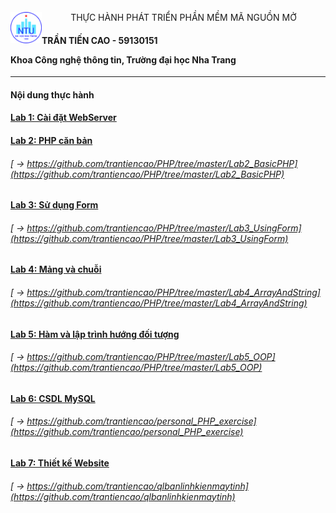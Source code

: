 <h><img style="float: left" src="NTU_logo.png" width="50" height="50"><center>THỰC HÀNH PHÁT TRIỂN PHẦN MỀM MÃ NGUỒN MỞ</center></h1>

<h4>
TRẦN TIẾN CAO - 59130151

Khoa Công nghệ thông tin, Trường đại học Nha Trang
</h4>

------------------
<h4>Nội dung thực hành</h4>

#### [Lab 1: Cài đặt WebServer](https://github.com/ltbhang/PHP/tree/main/Lab1_WebServerInstallation)
#### [Lab 2: PHP căn bản](https://github.com/ltbhang/PHP/tree/main/Lab2_BasicPHP)
###### [    -> https://github.com/trantiencao/PHP/tree/master/Lab2_BasicPHP](https://github.com/trantiencao/PHP/tree/master/Lab2_BasicPHP)
#### [Lab 3: Sử dụng Form](https://github.com/ltbhang/PHP/tree/main/Lab3_UsingForm)
###### [    -> https://github.com/trantiencao/PHP/tree/master/Lab3_UsingForm](https://github.com/trantiencao/PHP/tree/master/Lab3_UsingForm)
#### [Lab 4: Mảng và chuỗi](https://github.com/ltbhang/PHP/tree/main/Lab4_ArrayAndString)
###### [    -> https://github.com/trantiencao/PHP/tree/master/Lab4_ArrayAndString](https://github.com/trantiencao/PHP/tree/master/Lab4_ArrayAndString)
#### [Lab 5: Hàm và lập trình hướng đối tượng](https://github.com/ltbhang/PHP_Local/tree/main/Lab5_OOP)
###### [    -> https://github.com/trantiencao/PHP/tree/master/Lab5_OOP](https://github.com/trantiencao/PHP/tree/master/Lab5_OOP)
#### [Lab 6: CSDL MySQL](https://github.com/ltbhang/PHP/tree/main/Lab6_MySQL)
###### [    -> https://github.com/trantiencao/personal_PHP_exercise](https://github.com/trantiencao/personal_PHP_exercise)
#### [Lab 7: Thiết kế Website]()
###### [    -> https://github.com/trantiencao/qlbanlinhkienmaytinh](https://github.com/trantiencao/qlbanlinhkienmaytinh)
